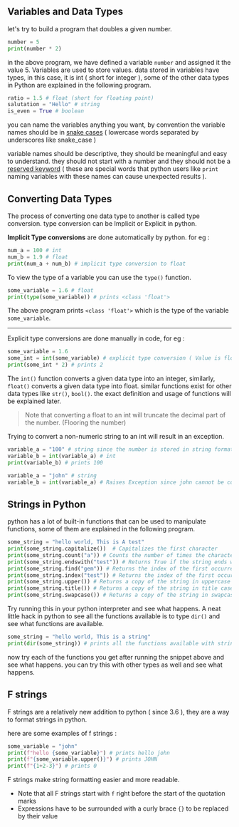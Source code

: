 ## Variables and Data Types

let's try to build a program that doubles a given number.

```python
number = 5
print(number * 2)
```

in the above program, we have defined a variable `number` and assigned it the value 5. Variables are used to store values. data stored in variables have types, in this case, it is int ( short for integer ), some of the other data types in Python are explained in the following program.

```python
ratio = 1.5 # float (short for floating point)
salutation = "Hello" # string
is_even = True # boolean
```

you can name the variables anything you want, by convention the variable names should be in [snake cases](https://en.wikipedia.org/wiki/Snake_case) ( lowercase words separated by underscores like snake_case )

variable names should be descriptive, they should be meaningful and easy to understand. they should not start with a number and they should not be a [reserved keyword](https://docs.python.org/3.9/reference/lexical_analysis.html?highlight=reserved#keywords) ( these are special words that python users like `print` naming variables with these names can cause unexpected results ).

## Converting Data Types

The process of converting one data type to another is called type conversion. type conversion can be Implicit or Explicit in python.

**Implicit Type conversions** are done automatically by python. for eg :

```python
num_a = 100 # int
num_b = 1.9 # float
print(num_a + num_b) # implicit type conversion to float
```

To view the type of a variable you can use the `type()` function.

```python
some_variable = 1.6 # float
print(type(some_variable)) # prints <class 'float'>
```

The above program prints `<class 'float'>` which is the type of the variable `some_variable`.

---

Explicit type conversions are done manually in code, for eg :

```python
some_variable = 1.6
some_int = int(some_variable) # explicit type conversion ( Value is floored )
print(some_int * 2) # prints 2
```

The `int()` function converts a given data type into an integer, similarly, `float()` converts a given data type into float.
similar functions exist for other data types like `str()`, `bool()`. the exact definition and usage of functions will be explained later.

> Note that converting a float to an int will truncate the decimal part of the number. (Flooring the number)

Trying to convert a non-numeric string to an int will result in an exception.

```python
variable_a = "100" # string since the number is stored in string format
variable_b = int(variable_a) # int
print(variable_b) # prints 100
```

```python
variable_a = "john" # string
variable_b = int(variable_a) # Raises Exception since john cannot be converted to int
```

## Strings in Python

python has a lot of built-in functions that can be used to manipulate functions, some of them are explained in the following program.

```python
some_string = "hello world, This is A test"
print(some_string.capitalize())  # Capitalizes the first character
print(some_string.count("a")) # Counts the number of times the character "a" occurs in the string
print(some_string.endswith("test")) # Returns True if the string ends with the substring "test"
print(some_string.find("gem")) # Returns the index of the first occurrence of the substring "gem" and -1 if it does not exist.
print(some_string.index("test")) # Returns the index of the first occurrence of the substring "test" and raises an exception if it does not exist.
print(some_string.upper()) # Returns a copy of the string in uppercase
print(some_string.title()) # Returns a copy of the string in title case
print(some_string.swapcase()) # Returns a copy of the string in swapcase
```

Try running this in your python interpreter and see what happens. A neat little hack in python to see all the functions available is to type `dir()` and see what functions are available.

```python
some_string = "hello world, This is a string"
print(dir(some_string)) # prints all the functions available with strings
```

now try each of the functions you get after running the snippet above and see what happens. you can try this with other types as well and see what happens.

## F strings

F strings are a relatively new addition to python ( since 3.6 ), they are a way to format strings in python.

here are some examples of f strings :

```python
some_variable = "john"
print(f"hello {some_variable}") # prints hello john
print(f"{some_variable.upper()}") # prints JOHN
print(f"{1+2-3}") # prints 0
```

F strings make string formatting easier and more readable.

- Note that all F strings start with `f` right before the start of the quotation marks
- Expressions have to be surrounded with a curly brace `{}` to be replaced by their value
